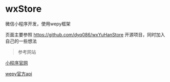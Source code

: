 # wxStore

微信小程序开发，使用wepy框架

页面主要参照 https://github.com/dyq086/wxYuHanStore 开源项目，同时加入自己的一些想法

> 参考网站

[小程序官网](https://developers.weixin.qq.com/miniprogram/dev/component/)

[wepy官方api](https://tencent.github.io/wepy/)